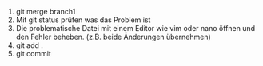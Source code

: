 1. git merge branch1
2. Mit git status prüfen was das Problem ist
3. Die problematische Datei mit einem Editor wie vim oder nano öffnen und den Fehler beheben. (z.B. beide Änderungen übernehmen)
4. git add .
5. git commit
